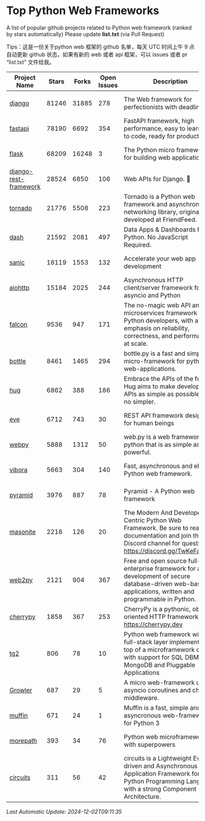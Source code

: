 # Top Python Web Frameworks
A list of popular github projects related to Python web framework (ranked by stars automatically)
Please update **list.txt** (via Pull Request)

Tips：这是一份关于python web 框架的 github 名单，每天 UTC 时间上午 9 点自动更新 github 状态，如果有新的 web 或者 api 框架，可以 issues 或者 pr “list.txt” 文件给我。

| Project Name | Stars | Forks | Open Issues | Description | Last Commit |
| ------------ | ----- | ----- | ----------- | ----------- | ----------- |
| [django](https://github.com/django/django) | 81246 | 31885 | 278 | The Web framework for perfectionists with deadlines. | 2024-12-02 07:37:53 |
| [fastapi](https://github.com/fastapi/fastapi) | 78190 | 6692 | 354 | FastAPI framework, high performance, easy to learn, fast to code, ready for production | 2024-11-27 23:10:31 |
| [flask](https://github.com/pallets/flask) | 68209 | 16248 | 3 | The Python micro framework for building web applications. | 2024-11-24 01:54:29 |
| [django-rest-framework](https://github.com/encode/django-rest-framework) | 28524 | 6850 | 106 | Web APIs for Django. 🎸 | 2024-11-18 11:43:53 |
| [tornado](https://github.com/tornadoweb/tornado) | 21776 | 5508 | 223 | Tornado is a Python web framework and asynchronous networking library, originally developed at FriendFeed. | 2024-11-21 20:31:17 |
| [dash](https://github.com/plotly/dash) | 21592 | 2081 | 497 | Data Apps & Dashboards for Python. No JavaScript Required. | 2024-11-22 19:31:52 |
| [sanic](https://github.com/sanic-org/sanic) | 18119 | 1553 | 132 |  Accelerate your web app development  | Build fast. Run fast. | 2024-06-30 12:26:47 |
| [aiohttp](https://github.com/aio-libs/aiohttp) | 15184 | 2025 | 244 | Asynchronous HTTP client/server framework for asyncio and Python | 2024-12-02 01:06:29 |
| [falcon](https://github.com/falconry/falcon) | 9536 | 947 | 171 | The no-magic web API and microservices framework for Python developers, with an emphasis on reliability, correctness, and performance at scale. | 2024-11-27 20:49:38 |
| [bottle](https://github.com/bottlepy/bottle) | 8461 | 1465 | 294 | bottle.py is a fast and simple micro-framework for python web-applications. | 2024-11-18 16:25:01 |
| [hug](https://github.com/hugapi/hug) | 6862 | 388 | 186 | Embrace the APIs of the future. Hug aims to make developing APIs as simple as possible, but no simpler. | 2023-06-30 13:14:01 |
| [eve](https://github.com/pyeve/eve) | 6712 | 743 | 30 | REST API framework designed for human beings | 2024-10-15 07:27:56 |
| [webpy](https://github.com/webpy/webpy) | 5888 | 1312 | 50 | web.py is a web framework for python that is as simple as it is powerful.  | 2024-04-30 12:34:33 |
| [vibora](https://github.com/vibora-io/vibora) | 5663 | 304 | 140 | Fast, asynchronous and elegant Python web framework. | 2019-02-11 10:54:12 |
| [pyramid](https://github.com/Pylons/pyramid) | 3976 | 887 | 78 | Pyramid - A Python web framework | 2024-06-10 16:09:42 |
| [masonite](https://github.com/MasoniteFramework/masonite) | 2218 | 126 | 20 | The Modern And Developer Centric Python Web Framework. Be sure to read the documentation and join the Discord channel for questions: https://discord.gg/TwKeFahmPZ | 2024-10-31 12:26:43 |
| [web2py](https://github.com/web2py/web2py) | 2121 | 904 | 367 | Free and open source full-stack enterprise framework for agile development of secure database-driven web-based applications, written and programmable in Python. | 2024-12-02 07:09:02 |
| [cherrypy](https://github.com/cherrypy/cherrypy) | 1858 | 367 | 253 | CherryPy is a pythonic, object-oriented HTTP framework.      https://cherrypy.dev | 2024-10-31 00:00:39 |
| [tg2](https://github.com/TurboGears/tg2) | 806 | 78 | 10 | Python web framework with full-stack layer implemented on top of a microframework core with support for SQL DBMS, MongoDB and Pluggable Applications | 2024-03-25 21:31:11 |
| [Growler](https://github.com/pyGrowler/Growler) | 687 | 29 | 5 | A micro web-framework using asyncio coroutines and chained middleware. | 2020-03-08 07:51:41 |
| [muffin](https://github.com/klen/muffin) | 671 | 24 | 1 | Muffin is a fast, simple and asyncronous web-framework for Python 3 | 2024-07-31 16:33:31 |
| [morepath](https://github.com/morepath/morepath) | 393 | 34 | 76 | Python web microframework with superpowers | 2022-05-29 18:09:39 |
| [circuits](https://github.com/circuits/circuits) | 311 | 56 | 42 | circuits is a Lightweight Event driven and Asynchronous Application Framework for the Python Programming Language with a strong Component Architecture. | 2024-04-03 22:38:28 |

*Last Automatic Update: 2024-12-02T09:11:35*